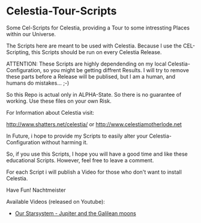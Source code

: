 # Celestia-Tour-Scripts
Some Cel-Scripts for Celestia, providing a Tour to some intressting Places within our Universe. 

The Scripts here are meant to be used with Celestia. Because I use the CEL-Scripting, this Scripts should be run on every Celestia Release.

ATTENTION: 
These Scripts are highly dependending on my local Celestia-Configuration, so you might be getting diffrent Results. I will try to remove these parts before a Release will be publised, but I am a human, and humans do mistakes... ;-)

So this Repo is actual only in ALPHA-State. So there is no guarantee of working. Use these files on your own Risk. 

For Information about Celestia visit: 

http://www.shatters.net/celestia/
or
http://www.celestiamotherlode.net

In Future, i hope to provide my Scripts to easily alter your Celestia-Configuration without harming it.

So, if you use this Scripts, I hope you will have a good time and like these educational Scripts. However, feel free to leave a comment.

For each Script i will publish a Video for those who don't want to install Celestia.

Have Fun!
Nachtmeister


Available Videos (released on Youtube):
 - [Our Starsystem - Jupiter and the Galilean moons](http://youtu.be/glydpSw-q9Y)
